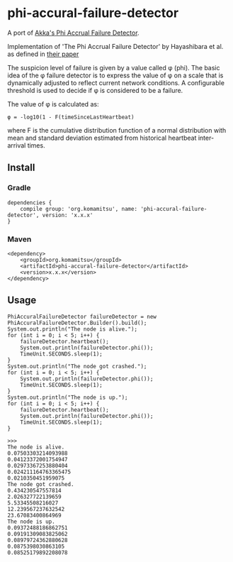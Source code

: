 # phi-accural-failure-detector
A port of [Akka's Phi Accrual Failure Detector](https://github.com/akka/akka/blob/master/akka-remote/src/main/scala/akka/remote/PhiAccrualFailureDetector.scala).

Implementation of 'The Phi Accrual Failure Detector' by Hayashibara et al. as defined in [their paper](http://ddg.jaist.ac.jp/pub/HDY+04.pdf)

The suspicion level of failure is given by a value called φ (phi). The basic idea of the φ failure detector is to express the value of φ on a scale that is dynamically adjusted to reflect current network conditions. A configurable threshold is used to decide if φ is considered to be a failure.

The value of φ is calculated as:

    φ = -log10(1 - F(timeSinceLastHeartbeat)

where F is the cumulative distribution function of a normal distribution with mean and standard deviation estimated from historical heartbeat inter-arrival times.

## Install

### Gradle

    dependencies {
        compile group: 'org.komamitsu', name: 'phi-accural-failure-detector', version: 'x.x.x'
    }

### Maven

    <dependency>
        <groupId>org.komamitsu</groupId>
        <artifactId>phi-accural-failure-detector</artifactId>
        <version>x.x.x</version>
    </dependency>
 
 
## Usage
 
    PhiAccuralFailureDetector failureDetector = new PhiAccuralFailureDetector.Builder().build();
    System.out.println("The node is alive.");
    for (int i = 0; i < 5; i++) {
        failureDetector.heartbeat();
        System.out.println(failureDetector.phi());
        TimeUnit.SECONDS.sleep(1);
    }
    System.out.println("The node got crashed.");
    for (int i = 0; i < 5; i++) {
        System.out.println(failureDetector.phi());
        TimeUnit.SECONDS.sleep(1);
    }
    System.out.println("The node is up.");
    for (int i = 0; i < 5; i++) {
        failureDetector.heartbeat();
        System.out.println(failureDetector.phi());
        TimeUnit.SECONDS.sleep(1);
    }

    >>>
    The node is alive.
    0.07503303214093988
    0.04123372001754947
    0.02973367253880404
    0.024211164763365475
    0.0210350451959075
    The node got crashed.
    0.434230547557814
    2.026327722139659
    5.53345508216027
    12.239567237632542
    23.67083400864969
    The node is up.
    0.09372488186862751
    0.09191309083825062
    0.08979724362880628
    0.0875398030863105
    0.08525179892208078
